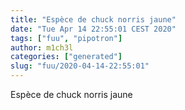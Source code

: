```yaml
---
title: "Espèce de chuck norris jaune"
date: "Tue Apr 14 22:55:01 CEST 2020"
tags: ["fuu", "pipotron"]
author: m1ch3l
categories: ["generated"]
slug: "fuu/2020-04-14-22:55:01"
---
```


Espèce de chuck norris jaune
